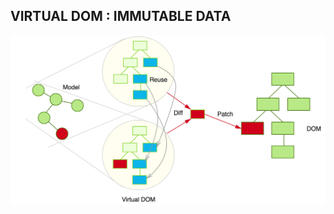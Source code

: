 ## VIRTUAL DOM : IMMUTABLE DATA
<img src="presentation/slides/react/images/virtual-dom-immutable.png" width="1000px"/>

